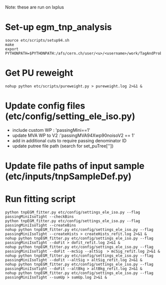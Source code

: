 Note: these are run on lxplus

# Set-up egm_tnp_analysis
~~~~
source etc/scripts/setup94.sh
make
export PYTHONPATH=$PYTHONPATH:/afs/cern.ch/user/<u>/<username>/work/TagAndProbe/CMSSW_9_4_0/src/egm_tnp_analysis
~~~~

# Get PU reweight
~~~~
nohup python etc/scripts/pureweight.py > pureweight.log 2>&1 &
~~~~

# Update config files (etc/config/setting_ele_iso.py)
- include custom WP : 'passingMini==1' 
- update MVA WP to V2 :'passingMVA94Xwp90noisoV2 == 1'
- add in additional cuts to require passing denominator ID
- update putree file path (search for set_puTree[''])

# Update file paths of input sample (etc/inputs/tnpSampleDef.py)

# Run fitting script
~~~~
python tnpEGM_fitter.py etc/config/settings_ele_iso.py --flag passingMiniIsoTight --checkBins
python tnpEGM_fitter.py etc/config/settings_ele_iso.py --flag passingMiniIsoTight --createBins
nohup python tnpEGM_fitter.py etc/config/settings_ele_iso.py --flag passingMiniIsoTight --createHists > createHists_refit.log 2>&1 &
nohup python tnpEGM_fitter.py etc/config/settings_ele_iso.py --flag passingMiniIsoTight --doFit > dofit_refit.log 2>&1 &
nohup python tnpEGM_fitter.py etc/config/settings_ele_iso.py --flag passingMiniIsoTight --doFit --mcSig --altSig  > mcSig_refit.log 2>&1 &
nohup python tnpEGM_fitter.py etc/config/settings_ele_iso.py --flag passingMiniIsoTight --doFit --altSig > altSig_refit.log 2>&1 &
nohup python tnpEGM_fitter.py etc/config/settings_ele_iso.py --flag passingMiniIsoTight --doFit --altBkg > altBkg_refit.log 2>&1 &
nohup python tnpEGM_fitter.py etc/config/settings_ele_iso.py --flag passingMiniIsoTight --sumUp > sumUp.log 2>&1 &
~~~~
